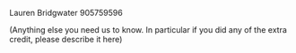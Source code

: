 Lauren Bridgwater
905759596
 
(Anything else you need us to know. In particular if you did any of the extra credit, please describe it here)